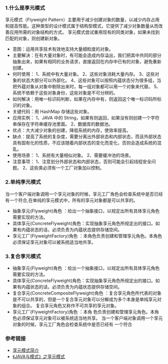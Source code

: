 ### 1.什么是享元模式
享元模式（Flyweight Pattern）主要用于减少创建对象的数量，以减少内存占用和提高性能。这种类型的设计模式属于结构型模式，它提供了减少对象数量从而改善应用所需的对象结构的方式。
享元模式尝试重用现有的同类对象，如果未找到匹配的对象，则创建新对象。

* 意图：运用共享技术有效地支持大量细粒度的对象。
* 主要解决：在有大量对象时，有可能会造成内存溢出，我们把其中共同的部分抽象出来，如果有相同的业务请求，直接返回在内存中已有的对象，避免重新创建。
* 何时使用： 1、系统中有大量对象。 2、这些对象消耗大量内存。 3、这些对象的状态大部分可以外部化。 4、这些对象可以按照内蕴状态分为很多组，当把外蕴对象从对象中剔除出来时，每一组对象都可以用一个对象来代替。 5、系统不依赖于这些对象身份，这些对象是不可分辨的。
* 如何解决：用唯一标识码判断，如果在内存中有，则返回这个唯一标识码所标识的对象。
* 关键代码：用 HashMap 存储这些对象。
* 应用实例： 1、JAVA 中的 String，如果有则返回，如果没有则创建一个字符串保存在字符串缓存池里面。 2、数据库的数据池。
* 优点：大大减少对象的创建，降低系统的内存，使效率提高。
* 缺点：提高了系统的复杂度，需要分离出外部状态和内部状态，而且外部状态具有固有化的性质，不应该随着内部状态的变化而变化，否则会造成系统的混乱。
* 使用场景： 1、系统有大量相似对象。 2、需要缓冲池的场景。
* 注意事项： 1、注意划分外部状态和内部状态，否则可能会引起线程安全问题。 2、这些类必须有一个工厂对象加以控制。

### 2.单纯享元模式　
当一个客户端对象调用一个享元对象的时候，享元工厂角色会检查系统中是否已经有一个符合,在单纯的享元模式中，所有的享元对象都是可以共享的。

* 抽象享元(Flyweight)角色 ：给出一个抽象接口，以规定出所有具体享元角色需要实现的方法。
* 具体享元(ConcreteFlyweight)角色：实现抽象享元角色所规定出的接口。如果有内蕴状态的话，必须负责为内蕴状态提供存储空间。
* 享元工厂(FlyweightFactory)角色 ：本角色负责创建和管理享元角色。本角色必须保证享元对象可以被系统适当地共享。


### 3.复合享元模式
* 抽象享元(Flyweight)角色 ：给出一个抽象接口，以规定出所有具体享元角色需要实现的方法。
* 具体享元(ConcreteFlyweight)角色：实现抽象享元角色所规定出的接口。如果有内蕴状态的话，必须负责为内蕴状态提供存储空间。
* 复合享元(ConcreteCompositeFlyweight)角色 ：复合享元角色所代表的对象是不可以共享的，但是一个复合享元对象可以分解成为多个本身是单纯享元对象的组合。
复合享元角色又称作不可共享的享元对象。
* 享元工厂(FlyweightFactory)角色 ：本角 色负责创建和管理享元角色。本角色必须保证享元对象可以被系统适当地共享。
当一个客户端对象调用一个享元对象的时候，享元工厂角色会检查系统中是否已经有 一个符合

### 参考链接
* [享元模式简介](https://www.runoob.com/design-pattern/flyweight-pattern.html)
* [《JAVA与模式》之享元模式](https://www.cnblogs.com/java-my-life/archive/2012/04/26/2468499.html)